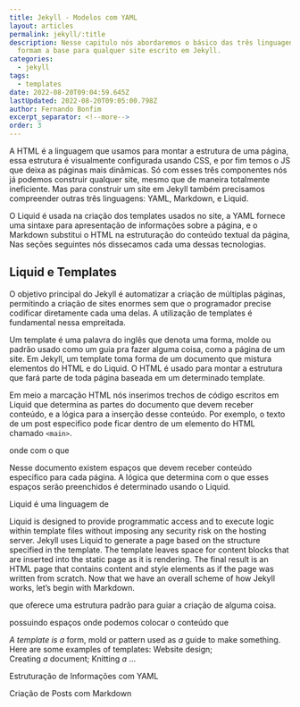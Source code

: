 ```yaml
---
title: Jekyll - Modelos com YAML
layout: articles
permalink: jekyll/:title
description: Nesse capitulo nós abordaremos o básico das três linguagens que
  formam a base para qualquer site escrito em Jekyll.
categories:
  - jekyll
tags:
  - templates
date: 2022-08-20T09:04:59.645Z
lastUpdated: 2022-08-20T09:05:00.798Z
author: Fernando Bonfim
excerpt_separator: <!--more-->
order: 3
---
```

A HTML é a linguagem que usamos para montar a estrutura de uma página, essa estrutura é visualmente configurada usando CSS, e por fim temos o JS que deixa as páginas mais dinâmicas. Só com esses três componentes nós já podemos construir qualquer site, mesmo que de maneira totalmente ineficiente. Mas para construir um site em Jekyll também precisamos compreender outras três linguagens: YAML, Markdown, e Liquid. 

O Liquid é usada na criação dos templates usados no site, a YAML fornece uma sintaxe para apresentação de informações sobre a página, e o Markdown substitui o HTML na estruturação do conteúdo textual da página, Nas seções seguintes nós dissecamos cada uma dessas tecnologias.

## Liquid e Templates

O objetivo principal do Jekyll é automatizar a criação de múltiplas páginas, permitindo a criação de sites enormes sem que o programador precise codificar diretamente cada uma delas. A utilização de templates é fundamental nessa empreitada. 

Um template é uma palavra do inglês que denota uma forma, molde ou padrão usado como um guia pra fazer alguma coisa, como a página de um site.  Em Jekyll, um template toma forma de um documento que mistura elementos do HTML e do Liquid. O HTML é usado para montar a estrutura que fará parte de toda página baseada em um determinado template. 

Em meio a marcação HTML nós inserimos trechos de código escritos em Liquid que determina as partes do documento que devem receber conteúdo, e a lógica para a inserção desse conteúdo. Por exemplo, o texto de um post especifico pode ficar dentro de um elemento do HTML chamado `<main>`.

onde com o que 

Nesse documento existem espaços que devem receber conteúdo especifico para cada página. A lógica que determina com o que esses espaços serão preenchidos é determinado usando o Liquid.

Liquid é uma linguagem de 

Liquid is designed to
provide programmatic access and to execute logic within template files without imposing any security risk
on the hosting server. Jekyll uses Liquid to generate a page based on the structure specified in the template.
The template leaves space for content blocks that are inserted into the static page as it is rendering. The final
result is an HTML page that contains content and style elements as if the page was written from scratch. Now
that we have an overall scheme of how Jekyll works, let’s begin with Markdown.



que oferece uma estrutura padrão para guiar a criação de alguma coisa.

 possuindo espaços onde podemos colocar o conteúdo que

<!--StartFragment-->

*A template is a* form, mold or pattern used as *a* guide to make something. Here are some examples of templates: Website design; Creating *a* document; Knitting *a* ...

<!--EndFragment-->

Estruturação de Informações com YAML

Criação de Posts com Markdown